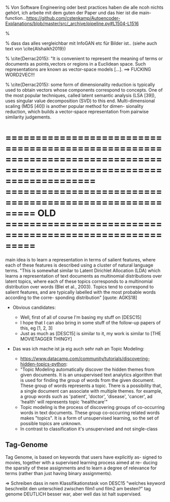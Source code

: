 % Von Software Engineering oder best practices haben die alle ncoh nichts gehört, ich arbeite mit dem guten der Paper und das hier ist die main-function...https://github.com/cstenkamp/Autoencoder-Explanations/blob/master/src/_archive/pipeline.py#L1504-L1516

% 

% dass das alles vergleichbar mit InfoGAN etc für Bilder ist.. (siehe auch text von \cite{Alshaikh2019})

% \cite{Derrac2015}: "It is convenient to represent the meaning of terms or documents as points,vectors or regions in a Euclidean space. Such representations are known as vector-space models [...].  ==> FUCKING WORD2VEC!!!
 
% \cite{Derrac2015}: some form of dimensionality reduction is typically used to obtain vectors whose components correspond to concepts. One of the most popular techniques, called latent semantic analysis (LSA [39]), uses singular value decomposition (SVD) to this end. Multi-dimensional scaling (MDS [40]) is another popular method for dimen- sionality reduction, which builds a vector-space representation from pairwise similarity judgements.

=======================================================================================================================
========================================================= OLD =========================================================
=======================================================================================================================

main idea is to learn a representation in terms of salient features, where each of these features is described using a cluster of natural language terms. "This is somewhat similar to Latent Dirichlet Allocation (LDA) which learns a representation of text documents as multinomial distributions over latent topics, where each of these topics corresponds to a multinomial distribution over words (Blei et al., 2003). Topics tend to correspond to salient features, and are typically labelled with the most probable words according to the corre- sponding distribution" [quote: AGKS18]

* Obvious candidates:
    * Well, first of all of course I'm basing my stuff on [DESC15]
    * I hope that I can also bring in some stuff of the follow-up papers of this, eg [1, 2, 3]
    * Just as much as [DESC15] is similar to it, my work is similar to [THE MOVIETAGGER THINGY]


* Das was ich mache ist ja eig auch sehr nah an Topic Modeling:
    * https://www.datacamp.com/community/tutorials/discovering-hidden-topics-python: 
    * "Topic Modeling automatically discover the hidden themes from given documents. It is an unsupervised text analytics algorithm that is used for finding the group of words from the given document. These group of words represents a topic. There is a possibility that, a single document can associate with multiple themes. for example, a group words such as 'patient', 'doctor', 'disease', 'cancer', ad 'health' will represents topic 'healthcare'"
    * Topic modeling is the process of discovering groups of co-occurring words in text documents. These group co-occurring related words makes "topics". It is a form of unsupervised learning, so the set of possible topics are unknown.
    * In contrast to classification it's unsupervised and not single-class

## Tag-Genome

Tag Genome, is based on keywords that users have explicitly as- signed to movies, together with a supervised learning process aimed at re- ducing the sparsity of these assignments and to learn a degree of relevance for terms (rather than just having binary assignments).

=> Schreiben dass in nem Klassifikationstask von DESC15 "welches keyword beschreibt den unterschied zwischen film1 und film2 am besten?" tag genome DEUTLICH besser war, aber well das ist halt supervised.